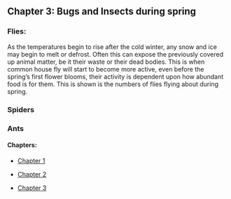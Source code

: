 ## Chapter 3: Bugs and Insects during spring

### Flies:

As the temperatures begin to rise after the cold winter, any snow and ice may begin to melt or defrost.
Often this can expose the previously covered up animal matter, be it their waste or their dead bodies. 
This is when common house fly will start to become more active, even before the spring’s first flower blooms, their activity is dependent upon how abundant food is for them. 
This is shown is the numbers of flies flying about during spring.

### Spiders


### Ants



#### **Chapters:**

* [Chapter 1](chapter01.md)

* [Chapter 2](chapter02.md)

* [Chapter 3](chapter03.md)